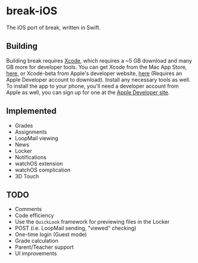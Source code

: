 # break-iOS
The iOS port of break, written in Swift.

## Building
Building break requires [Xcode](https://developer.apple.com/xcode/), which requires a ~5 GB download and many GB more for developer tools. You can get Xcode from the Mac App Store, [here](https://itunes.apple.com/us/app/xcode/id497799835?mt=12), or Xcode-beta from Apple's developer website, [here](https://developer.apple.com/xcode/download/) (Requires an Apple Developer account to download). Install any necessary tools as well. To install the app to your phone, you'll need a developer account from Apple as well, you can sign up for one at the [Apple Developer site](https://developer.apple.com).

## Implemented
* Grades
* Assignments
* LoopMail viewing
* News
* Locker
* Notifications
* watchOS extension
* watchOS complication
* 3D Touch

## TODO
* Comments
* Code efficiency
* Use the `QuickLook` framework for previewing files in the Locker
* POST (i.e. LoopMail sending, "viewed" checking)
* One-time login (Guest mode)
* Grade calculation
* Parent/Teacher support
* UI improvements